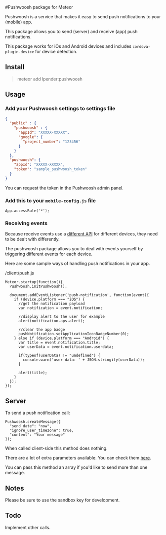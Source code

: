 #Pushwoosh package for Meteor

Pushwoosh is a service that makes it easy to send push notifications to your (mobile) app.

This package allows you to send (server) and receive (app) push notifications.

This package works for iOs and Android devices and includes
`cordova-plugin-device` for device detection.

## Install

> meteor add lpender:pushwoosh

## Usage

### Add your Pushwoosh settings to settings file

```json
{
  "public" : {
    "pushwoosh" : {
      "appId": "XXXXX-XXXXX",
      "google": {
        "project_number": "123456"
      }
    }
  },
  "pushwoosh": {
    "appId": "XXXXX-XXXXX",
    "token": "sample_pushwoosh_token"
  }
}
```

You can request the token in the Pushwoosh admin panel.

### Add this to your `mobile-config.js` file

```
App.accessRule('*');
```

### Receiving events

Because receive events use a
[different API](http://docs.pushwoosh.com/docs/cordova-phonegap) for different
devices, they need to be dealt with differently.

The pushwoosh package allows you to deal with events yourself by triggering
different events for each device.

Here are some sample ways of handling push notifications in your app.

/client/push.js

    Meteor.startup(function(){
      Pushwoosh.initPushwoosh();

      document.addEventListener('push-notification', function(event){
        if (device.platform === "iOS") {
          //get the notification payload
          var notification = event.notification;

          //display alert to the user for example
          alert(notification.aps.alert);

          //clear the app badge
          pushNotification.setApplicationIconBadgeNumber(0);
        } else if (device.platform === "Android") {
          var title = event.notification.title;
          var userData = event.notification.userdata;

          if(typeof(userData) != "undefined") {
            console.warn('user data: ' + JSON.stringify(userData));
          }

          alert(title);
        }
      });
    });

## Server

To send a push notification call:

    Pushwoosh.createMessage({
      "send_date": "now",
      "ignore_user_timezone": true,
      "content": "Your message"
    });

When called client-side this method does nothing.

There are a lot of extra parameters available. You can check them [here](https://www.pushwoosh.com/programming-push-notification/pushwoosh-push-notification-remote-api/).

You can pass this method an array if you'd like to send more than one message.

## Notes

Please be sure to use the sandbox key for development.

## Todo

Implement other calls.
